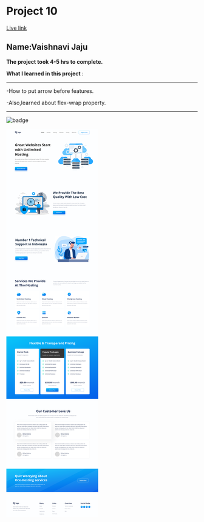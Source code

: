 # Project 10

[Live link](https://unrivaled-halva-f54a80.netlify.app)
## Name:Vaishnavi Jaju

**The project took 4-5 hrs to complete.**

**What I learned in this project** :

***

 -How to put arrow before features.

 -Also,learned about flex-wrap property.
 
***


![badge](https://img.shields.io/badge/LearnCodeOnline-INeuron)

![image](11.png)